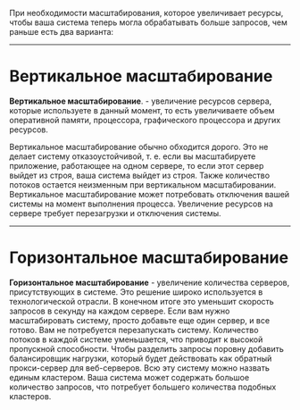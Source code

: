 
При необходимости масштабирования, которое увеличивает ресурсы, чтобы ваша система теперь могла обрабатывать больше запросов, чем раньше есть два варианта:

---
# Вертикальное масштабирование

**Вертикальное масштабирование**. - увеличение ресурсов сервера, которые используете в данный момент, то есть увеличиваете объем оперативной памяти, процессора, графического процессора и других ресурсов.

Вертикальное масштабирование обычно обходится дорого. Это не делает систему отказоустойчивой, т. е. если вы масштабируете приложение, работающее на одном сервере, то если этот сервер выйдет из строя, ваша система выйдет из строя. Также количество потоков остается неизменным при вертикальном масштабировании. Вертикальное масштабирование может потребовать отключения вашей системы на момент выполнения процесса. Увеличение ресурсов на сервере требует перезагрузки и отключения системы.

---
# Горизонтальное масштабирование

**Горизонтальное масштабирование** - увеличение количества серверов, присутствующих в системе. Это решение широко используется в технологической отрасли. В конечном итоге это уменьшит скорость запросов в секунду на каждом сервере. Если вам нужно масштабировать систему, просто добавьте еще один сервер, и все готово. Вам не потребуется перезапускать систему. Количество потоков в каждой системе уменьшается, что приводит к высокой пропускной способности. Чтобы разделить запросы поровну добавить балансировщик нагрузки, который будет действовать как обратный прокси-сервер для веб-серверов. Всю эту систему можно назвать единым кластером. Ваша система может содержать большое количество запросов, что потребует большего количества подобных кластеров.